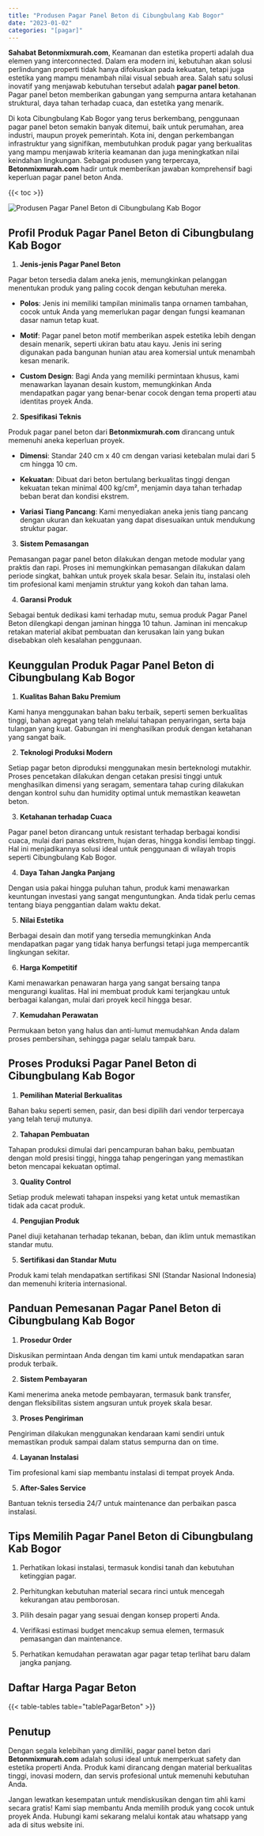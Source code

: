 ```yaml
---
title: "Produsen Pagar Panel Beton di Cibungbulang Kab Bogor"
date: "2023-01-02"
categories: "[pagar]"
---
```


**Sahabat Betonmixmurah.com**, Keamanan dan estetika properti adalah dua elemen yang interconnected. Dalam era modern ini, kebutuhan akan solusi perlindungan properti tidak hanya difokuskan pada kekuatan, tetapi juga estetika yang mampu menambah nilai visual sebuah area. Salah satu solusi inovatif yang menjawab kebutuhan tersebut adalah **pagar panel beton**. Pagar panel beton memberikan gabungan yang sempurna antara ketahanan struktural, daya tahan terhadap cuaca, dan estetika yang menarik.  

Di kota Cibungbulang Kab Bogor yang terus berkembang, penggunaan pagar panel beton semakin banyak ditemui, baik untuk perumahan, area industri, maupun proyek pemerintah. Kota ini, dengan perkembangan infrastruktur yang signifikan, membutuhkan produk pagar yang berkualitas yang mampu menjawab kriteria keamanan dan juga meningkatkan nilai keindahan lingkungan. Sebagai produsen yang terpercaya, **Betonmixmurah.com** hadir untuk memberikan jawaban komprehensif bagi keperluan pagar panel beton Anda.

{{< toc >}}

![Produsen Pagar Panel Beton di Cibungbulang Kab Bogor](/images/pagar/pagar-beton-07.jpg)

## Profil Produk Pagar Panel Beton di Cibungbulang Kab Bogor

1. **Jenis-jenis Pagar Panel Beton**  

Pagar beton tersedia dalam aneka jenis, memungkinkan pelanggan menentukan produk yang paling cocok dengan kebutuhan mereka.  

- **Polos**: Jenis ini memiliki tampilan minimalis tanpa ornamen tambahan, cocok untuk Anda yang memerlukan pagar dengan fungsi keamanan dasar namun tetap kuat.  

- **Motif**: Pagar panel beton motif memberikan aspek estetika lebih dengan desain menarik, seperti ukiran batu atau kayu. Jenis ini sering digunakan pada bangunan hunian atau area komersial untuk menambah kesan menarik.  

- **Custom Design**: Bagi Anda yang memiliki permintaan khusus, kami menawarkan layanan desain kustom, memungkinkan Anda mendapatkan pagar yang benar-benar cocok dengan tema properti atau identitas proyek Anda.  

2. **Spesifikasi Teknis**  

Produk pagar panel beton dari **Betonmixmurah.com** dirancang untuk memenuhi aneka keperluan proyek.  

- **Dimensi**: Standar 240 cm x 40 cm dengan variasi ketebalan mulai dari 5 cm hingga 10 cm.  

- **Kekuatan**: Dibuat dari beton bertulang berkualitas tinggi dengan kekuatan tekan minimal 400 kg/cm², menjamin daya tahan terhadap beban berat dan kondisi ekstrem.  

- **Variasi Tiang Pancang**: Kami menyediakan aneka jenis tiang pancang dengan ukuran dan kekuatan yang dapat disesuaikan untuk mendukung struktur pagar.  

3. **Sistem Pemasangan**  

Pemasangan pagar panel beton dilakukan dengan metode modular yang praktis dan rapi. Proses ini memungkinkan pemasangan dilakukan dalam periode singkat, bahkan untuk proyek skala besar. Selain itu, instalasi oleh tim profesional kami menjamin struktur yang kokoh dan tahan lama.  

4. **Garansi Produk**  

Sebagai bentuk dedikasi kami terhadap mutu, semua produk Pagar Panel Beton dilengkapi dengan jaminan hingga 10 tahun. Jaminan ini mencakup retakan material akibat pembuatan dan kerusakan lain yang bukan disebabkan oleh kesalahan penggunaan.

## Keunggulan Produk Pagar Panel Beton di Cibungbulang Kab Bogor 

1. **Kualitas Bahan Baku Premium**  

Kami hanya menggunakan bahan baku terbaik, seperti semen berkualitas tinggi, bahan agregat yang telah melalui tahapan penyaringan, serta baja tulangan yang kuat. Gabungan ini menghasilkan produk dengan ketahanan yang sangat baik.  

2. **Teknologi Produksi Modern**  

Setiap pagar beton diproduksi menggunakan mesin berteknologi mutakhir. Proses pencetakan dilakukan dengan cetakan presisi tinggi untuk menghasilkan dimensi yang seragam, sementara tahap curing dilakukan dengan kontrol suhu dan humidity optimal untuk memastikan keawetan beton.  

3. **Ketahanan terhadap Cuaca**  

Pagar panel beton dirancang untuk resistant terhadap berbagai kondisi cuaca, mulai dari panas ekstrem, hujan deras, hingga kondisi lembap tinggi. Hal ini menjadikannya solusi ideal untuk penggunaan di wilayah tropis seperti Cibungbulang Kab Bogor.  

4. **Daya Tahan Jangka Panjang**  

Dengan usia pakai hingga puluhan tahun, produk kami menawarkan keuntungan investasi yang sangat menguntungkan. Anda tidak perlu cemas tentang biaya penggantian dalam waktu dekat.  

5. **Nilai Estetika**  

Berbagai desain dan motif yang tersedia memungkinkan Anda mendapatkan pagar yang tidak hanya berfungsi tetapi juga mempercantik lingkungan sekitar.  

6. **Harga Kompetitif**  

Kami menawarkan penawaran harga yang sangat bersaing tanpa mengurangi kualitas. Hal ini membuat produk kami terjangkau untuk berbagai kalangan, mulai dari proyek kecil hingga besar.  

7. **Kemudahan Perawatan**  

Permukaan beton yang halus dan anti-lumut memudahkan Anda dalam proses pembersihan, sehingga pagar selalu tampak baru.

## Proses Produksi Pagar Panel Beton di Cibungbulang Kab Bogor

1. **Pemilihan Material Berkualitas**  

Bahan baku seperti semen, pasir, dan besi dipilih dari vendor terpercaya yang telah teruji mutunya.

2. **Tahapan Pembuatan**  

Tahapan produksi dimulai dari pencampuran bahan baku, pembuatan dengan mold presisi tinggi, hingga tahap pengeringan yang memastikan beton mencapai kekuatan optimal.

3. **Quality Control**  

Setiap produk melewati tahapan inspeksi yang ketat untuk memastikan tidak ada cacat produk.

4. **Pengujian Produk**  

Panel diuji ketahanan terhadap tekanan, beban, dan iklim untuk memastikan standar mutu.

5. **Sertifikasi dan Standar Mutu**  

Produk kami telah mendapatkan sertifikasi SNI (Standar Nasional Indonesia) dan memenuhi kriteria internasional.

## Panduan Pemesanan Pagar Panel Beton di Cibungbulang Kab Bogor

1. **Prosedur Order**  

Diskusikan permintaan Anda dengan tim kami untuk mendapatkan saran produk terbaik.

2. **Sistem Pembayaran**  

Kami menerima aneka metode pembayaran, termasuk bank transfer, dengan fleksibilitas sistem angsuran untuk proyek skala besar.

3. **Proses Pengiriman**  

Pengiriman dilakukan menggunakan kendaraan kami sendiri untuk memastikan produk sampai dalam status sempurna dan on time.

4. **Layanan Instalasi**  

Tim profesional kami siap membantu instalasi di tempat proyek Anda.

5. **After-Sales Service**  

Bantuan teknis tersedia 24/7 untuk maintenance dan perbaikan pasca instalasi.

## Tips Memilih Pagar Panel Beton di Cibungbulang Kab Bogor

1. Perhatikan lokasi instalasi, termasuk kondisi tanah dan kebutuhan ketinggian pagar.  

2. Perhitungkan kebutuhan material secara rinci untuk mencegah kekurangan atau pemborosan.  

3. Pilih desain pagar yang sesuai dengan konsep properti Anda.  

4. Verifikasi estimasi budget mencakup semua elemen, termasuk pemasangan dan maintenance.  

5. Perhatikan kemudahan perawatan agar pagar tetap terlihat baru dalam jangka panjang.

## Daftar Harga Pagar Beton

{{< table-tables table="tablePagarBeton" >}}

## Penutup

Dengan segala kelebihan yang dimiliki, pagar panel beton dari **Betonmixmurah.com** adalah solusi ideal untuk memperkuat safety dan estetika properti Anda. Produk kami dirancang dengan material berkualitas tinggi, inovasi modern, dan servis profesional untuk memenuhi kebutuhan Anda.  

Jangan lewatkan kesempatan untuk mendiskusikan dengan tim ahli kami secara gratis! Kami siap membantu Anda memilih produk yang cocok untuk proyek Anda. Hubungi kami sekarang melalui kontak atau whatsapp yang ada di situs website ini.